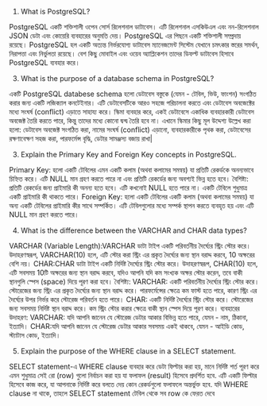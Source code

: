 1. What is PostgreSQL?

PostgreSQL একটি শক্তিশালী ওপেন সোর্স রিলেশনাল ডাটাবেস। এটি রিলেশনাল এসকিউএল এবং নন-রিলেশনাল JSON ডেটা এবং কোয়েরি ব্যবহারের অনুমতি দেয়।
 PostgreSQL এর পিছনে একটি শক্তিশালী সম্প্রদায় রয়েছে। PostgreSQL হল একটি অত্যন্ত নির্ভরযোগ্য ডাটাবেস ম্যানেজমেন্ট সিস্টেম যেখানে চমৎকার স্তরের সমর্থন, নিরাপত্তা এবং নির্ভুলতা রয়েছে।
 বেশ কিছু মোবাইল এবং ওয়েব অ্যাপ্লিকেশন তাদের ডিফল্ট ডাটাবেস হিসাবে PostgreSQL ব্যবহার করে।

3. What is the purpose of a database schema in PostgreSQL?

একটি PostgreSQL databese schema হলো ডেটাবেস বস্তুকে (যেমন - টেবিল, ভিউ, ফাংশন) সংগঠিত করার জন্য একটি লজিক্যাল কনটেইনার।
এটি ডেটাবেসটিকে আরও সহজে পরিচালনা করতে এবং ডেটাবেস অবজেক্টের মধ্যে সংঘর্ষ (conflict) এড়াতে সাহায্য করে। স্কিমা ব্যবহার করে,
একই ডেটাবেসে একাধিক ব্যবহারকারী ডেটাবেস অবজেক্ট তৈরি করতে পারে, কিন্তু তাদের মধ্যে কোনো দ্বন্দ্ব তৈরি হবে না।
এখানে স্কিমার কিছু মূল উদ্দেশ্য উল্লেখ করা হলো:
ডেটাবেস অবজেক্ট সংগঠিত করা, নামের সংঘর্ষ (conflict) এড়ানো, ব্যবহারকারীকে পৃথক করা, ডেটাবেসের রক্ষণাবেক্ষণ সহজ করা, পারফর্মেন্স বৃদ্ধি, ডেটার সামঞ্জস্য বজায় রাখা|

3. Explain the Primary Key and Foreign Key concepts in PostgreSQL.

Primary Key: হলো একটি টেবিলের এমন একটি কলাম (অথবা কলামের সমন্বয়) যা প্রতিটি রেকর্ডকে অনন্যভাবে চিহ্নিত করে। এটি NULL মান গ্রহণ করতে পারে না
 এবং প্রতিটি রেকর্ডের জন্য অবশ্যই ভিন্ন হতে হবে।
বৈশিষ্ট্য:
প্রতিটি রেকর্ডের জন্য প্রাইমারি কী অনন্য হতে হবে।
এটি কখনোই NULL হতে পারে না।
একটি টেবিলে শুধুমাত্র একটি প্রাইমারি কী থাকতে পারে।
Foreign Key: হলো একটি টেবিলের একটি কলাম (অথবা কলামের সমন্বয়) যা অন্য একটি টেবিলের প্রাইমারি কীর সাথে সম্পর্কিত।
 এটি টেবিলগুলোর মধ্যে সম্পর্ক স্থাপন করতে ব্যবহৃত হয় এবং এটি NULL মান গ্রহণ করতে পারে।
 
4. What is the difference between the VARCHAR and CHAR data types?
   
VARCHAR (Variable Length):VARCHAR ডাটা টাইপ একটি পরিবর্তনীয় দৈর্ঘ্যের স্ট্রিং স্টোর করে। উদাহরণস্বরূপ, VARCHAR(10) হলে,
এটি স্টোর করা স্ট্রিং এর প্রকৃত দৈর্ঘ্যের জন্য স্থান বরাদ্দ করবে, 10 অক্ষরের বেশি নয়।
CHAR:CHAR ডাটা টাইপ একটি নির্দিষ্ট দৈর্ঘ্যের স্ট্রিং স্টোর করে। উদাহরণস্বরূপ, CHAR(10) হলে, এটি সবসময় 10টি অক্ষরের জন্য স্থান বরাদ্দ করবে,
যদিও আপনি যদি কম সংখ্যক অক্ষর স্টোর করেন, তবে বাকী স্থানগুলি স্পেস (space) দিয়ে পূরণ করা হবে।
বৈশিষ্ট্য:
VARCHAR:
একটি পরিবর্তনীয় দৈর্ঘ্যের স্ট্রিং স্টোর করে।
স্টোরেজের জন্য স্ট্রিং এর প্রকৃত দৈর্ঘ্যের জন্য স্থান বরাদ্দ করে।
পারফর্মেন্সের ক্ষেত্রে কম ফাস্ট হতে পারে, কারণ স্ট্রিং এর দৈর্ঘ্যের উপর নির্ভর করে স্টোরেজ পরিবর্তন হতে পারে।
CHAR:
একটি নির্দিষ্ট দৈর্ঘ্যের স্ট্রিং স্টোর করে।
স্টোরেজের জন্য সবসময় নির্দিষ্ট স্থান বরাদ্দ করে।
কম স্ট্রিং স্টোর করার ক্ষেত্রে বাকী স্থান স্পেস দিয়ে পূরণ করে।
ব্যবহারের উদাহরণ:
VARCHAR:
যদি আপনি জানেন যে স্টোরেজ ডেটার আকার বিভিন্ন হতে পারে, যেমন - নাম, ঠিকানা, ইত্যাদি। 
CHAR:যদি আপনি জানেন যে স্টোরেজ ডেটার আকার সবসময় একই থাকবে, যেমন - আইডি কোড, স্ট্যাটাস কোড, ইত্যাদি। 

5. Explain the purpose of the WHERE clause in a SELECT statement.

SELECT statement-এ WHERE clause ব্যবহার করে ডেটা ফিল্টার করা হয়, মানে নির্দিষ্ট শর্ত পূরণ করে এমন শুধুমাত্র
সেই রো (row) গুলো নির্বাচন করা হয় যা ফলাফল (result) হিসেবে প্রদর্শিত হবে. এটি একটি ফিল্টার হিসেবে কাজ করে,
যা আপনাকে নির্দিষ্ট করে বলতে দেয় কোন রেকর্ডগুলো ফলাফলে অন্তর্ভুক্ত হবে. যদি WHERE clause না থাকে,
তাহলে SELECT statement টেবিল থেকে সব row কে ফেরত দেবে

